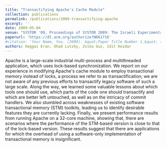 ```yaml
---
title: "Transactifying Apache's Cache Module"
collection: publications
permalink: /publications/2009-transactifying-apache
excerpt: ''
date: 2009-05-04
venue: "SYSTOR '09, Proceedings of SYSTOR 2009: The Israeli Experimental Systems Conference"
paperurl: 'https://dl.acm.org/authorize?N661716'
#citation: 'Your Name, You. (2009). &quot;Paper Title Number 1.&quot; <i>Journal 1</i>. 1(1).'
authors: Haggai Eran, Ohad Lutzky, Zvika Guz, Idit Keidar
---
```


Apache is a large-scale industrial multi-process and multithreaded application,
which uses lock-based synchronization. We report on our experience in modifying
Apache's cache module to employ transactional memory instead of locks, a
process we refer to as transactification; we are not aware of any previous
efforts to transactify legacy software of such a large scale. Along the way, we
learned some valuable lessons about which tools one should use, which parts of
the code one should transactify and which are better left untouched, as well as
on the intricacy of commit handlers. We also stumbled across weaknesses of
existing software transactional memory (STM) toolkits, leading us to identify
desirable features they are currently lacking. Finally, we present performance
results from running Apache on a 32-core machine, showing that, there are
scenarios where the performance of the STM-based version is close to that of
the lock-based version. These results suggest that there are applications for
which the overhead of using a software-only implementation of transactional
memory is insignificant.

